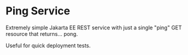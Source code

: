 # Ping Service

Extremely simple Jakarta EE REST service with just a single "ping" GET resource that returns... pong.

Useful for quick deployment tests.
